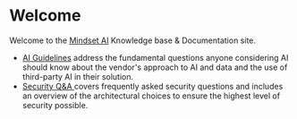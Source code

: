 # Welcome

Welcome to the [Mindset AI](https://www.mindset.ai/) Knowledge base & Documentation site.&#x20;

* [AI Guidelines](general/ai-and-security/ai-guidelines.md) address the fundamental questions anyone considering AI should know about the vendor's approach to AI and data and the use of third-party AI in their solution.
* [Security Q\&A ](general/ai-and-security/security-q-and-a.md)covers frequently asked security questions and includes an overview of the architectural choices to ensure the highest level of security possible.

